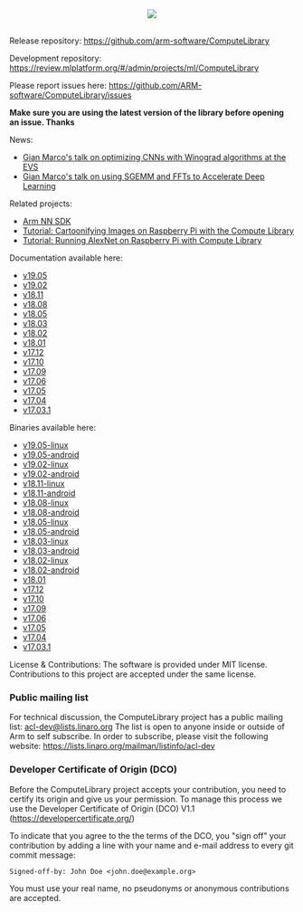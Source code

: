 <div align="center">
 <img src="https://raw.githubusercontent.com/ARM-software/ComputeLibrary/gh-pages/ACL_logo.png"><br><br>
</div>

Release repository: https://github.com/arm-software/ComputeLibrary

Development repository: https://review.mlplatform.org/#/admin/projects/ml/ComputeLibrary

Please report issues here: https://github.com/ARM-software/ComputeLibrary/issues

**Make sure you are using the latest version of the library before opening an issue. Thanks**

News:

- [Gian Marco's talk on optimizing CNNs with Winograd algorithms at the EVS](https://www.embedded-vision.com/platinum-members/arm/embedded-vision-training/videos/pages/may-2018-embedded-vision-summit-iodice)
- [Gian Marco's talk on using SGEMM and FFTs to Accelerate Deep Learning](https://www.embedded-vision.com/platinum-members/arm/embedded-vision-training/videos/pages/may-2016-embedded-vision-summit-iodice)

Related projects:

- [Arm NN SDK](https://github.com/arm-software/armnn)
- [Tutorial: Cartoonifying Images on Raspberry Pi with the Compute Library](https://community.arm.com/graphics/b/blog/posts/cartoonifying-images-on-raspberry-pi-with-the-compute-library)
- [Tutorial: Running AlexNet on Raspberry Pi with Compute Library](https://community.arm.com/processors/b/blog/posts/running-alexnet-on-raspberry-pi-with-compute-library)

Documentation available here:

- [v19.05](https://arm-software.github.io/ComputeLibrary/v19.05/)
- [v19.02](https://arm-software.github.io/ComputeLibrary/v19.02/)
- [v18.11](https://arm-software.github.io/ComputeLibrary/v18.11/index.xhtml)
- [v18.08](https://arm-software.github.io/ComputeLibrary/v18.08/)
- [v18.05](https://arm-software.github.io/ComputeLibrary/v18.05/)
- [v18.03](https://arm-software.github.io/ComputeLibrary/v18.03/)
- [v18.02](https://arm-software.github.io/ComputeLibrary/v18.02/)
- [v18.01](https://arm-software.github.io/ComputeLibrary/v18.01/)
- [v17.12](https://arm-software.github.io/ComputeLibrary/v17.12/)
- [v17.10](https://arm-software.github.io/ComputeLibrary/v17.10/)
- [v17.09](https://arm-software.github.io/ComputeLibrary/v17.09/)
- [v17.06](https://arm-software.github.io/ComputeLibrary/v17.06/)
- [v17.05](https://arm-software.github.io/ComputeLibrary/v17.05/)
- [v17.04](https://arm-software.github.io/ComputeLibrary/v17.04/)
- [v17.03.1](https://arm-software.github.io/ComputeLibrary/v17.03.1/)

Binaries available here:

- [v19.05-linux](https://github.com/ARM-software/ComputeLibrary/releases/download/v19.05/arm_compute-v19.05-bin-linux.tar.gz)
- [v19.05-android](https://github.com/ARM-software/ComputeLibrary/releases/download/v19.05/arm_compute-v19.05-bin-android.tar.gz)
- [v19.02-linux](https://github.com/ARM-software/ComputeLibrary/releases/download/v19.02/arm_compute-v19.02-bin-linux.tar.gz)
- [v19.02-android](https://github.com/ARM-software/ComputeLibrary/releases/download/v19.02/arm_compute-v19.02-bin-android.tar.gz)
- [v18.11-linux](https://github.com/ARM-software/ComputeLibrary/releases/download/v18.11/arm_compute-v18.11-bin-linux.tar.gz)
- [v18.11-android](https://github.com/ARM-software/ComputeLibrary/releases/download/v18.11/arm_compute-v18.11-bin-android.tar.gz)
- [v18.08-linux](https://github.com/ARM-software/ComputeLibrary/releases/download/v18.08/arm_compute-v18.08-bin-linux.tar.gz)
- [v18.08-android](https://github.com/ARM-software/ComputeLibrary/releases/download/v18.08/arm_compute-v18.08-bin-android.tar.gz)
- [v18.05-linux](https://github.com/ARM-software/ComputeLibrary/releases/download/v18.05/arm_compute-v18.05-bin-linux.tar.gz)
- [v18.05-android](https://github.com/ARM-software/ComputeLibrary/releases/download/v18.05/arm_compute-v18.05-bin-android.tar.gz)
- [v18.03-linux](https://github.com/ARM-software/ComputeLibrary/releases/download/v18.03/arm_compute-v18.03-bin-linux.tar.gz)
- [v18.03-android](https://github.com/ARM-software/ComputeLibrary/releases/download/v18.03/arm_compute-v18.03-bin-android.tar.gz)
- [v18.02-linux](https://github.com/ARM-software/ComputeLibrary/releases/download/v18.02/arm_compute-v18.02-bin-linux.tar.gz)
- [v18.02-android](https://github.com/ARM-software/ComputeLibrary/releases/download/v18.02/arm_compute-v18.02-bin-android.tar.gz)
- [v18.01](https://github.com/ARM-software/ComputeLibrary/releases/download/v18.01/arm_compute-v18.01-bin.tar.gz)
- [v17.12](https://github.com/ARM-software/ComputeLibrary/releases/download/v17.12/arm_compute-v17.12-bin.tar.gz)
- [v17.10](https://github.com/ARM-software/ComputeLibrary/releases/download/v17.10/arm_compute-v17.10-bin.tar.gz)
- [v17.09](https://github.com/ARM-software/ComputeLibrary/releases/download/v17.09/arm_compute-v17.09-bin.tar.gz)
- [v17.06](https://github.com/ARM-software/ComputeLibrary/releases/download/v17.06/arm_compute-v17.06-bin.tar.gz)
- [v17.05](https://github.com/ARM-software/ComputeLibrary/releases/download/v17.05/arm_compute-v17.05-bin.tar.gz)
- [v17.04](https://github.com/ARM-software/ComputeLibrary/releases/download/v17.04/arm_compute-v17.04-bin.tar.gz)
- [v17.03.1](https://github.com/ARM-software/ComputeLibrary/releases/download/v17.03.1/arm_compute-v17.03.1-bin.tar.gz)

License & Contributions: The software is provided under MIT license. Contributions to this project are accepted under the same license.

### Public mailing list
For technical discussion, the ComputeLibrary project has a public mailing list: acl-dev@lists.linaro.org
The list is open to anyone inside or outside of Arm to self subscribe.  In order to subscribe, please visit the following website:
https://lists.linaro.org/mailman/listinfo/acl-dev

### Developer Certificate of Origin (DCO)
Before the ComputeLibrary project accepts your contribution, you need to certify its origin and give us your permission. To manage this process we use the Developer Certificate of Origin (DCO) V1.1 (https://developercertificate.org/)

To indicate that you agree to the the terms of the DCO, you "sign off" your contribution by adding a line with your name and e-mail address to every git commit message:

```Signed-off-by: John Doe <john.doe@example.org>```

You must use your real name, no pseudonyms or anonymous contributions are accepted.
